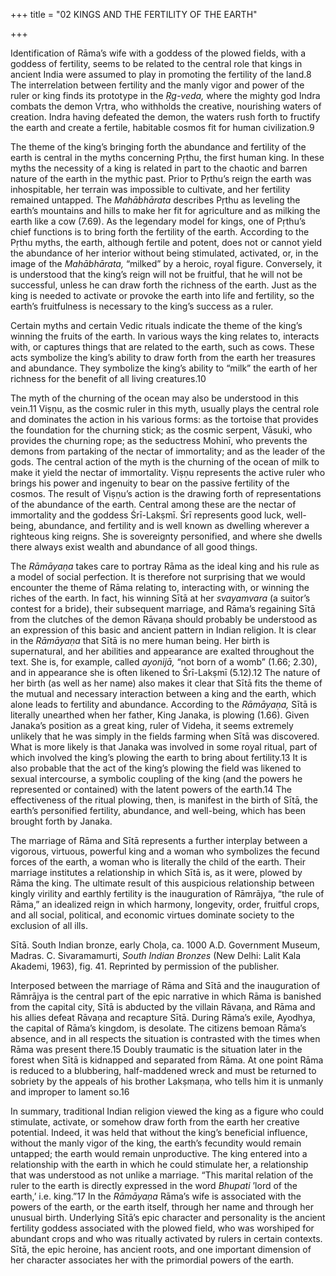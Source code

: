 +++
title = "02 KINGS AND THE FERTILITY OF THE EARTH"

+++

Identification of Rāma’s wife with a goddess of the plowed fields, with a goddess of fertility, seems to be related to the central role that kings in ancient India were assumed to play in promoting the fertility of the land.8 The interrelation between fertility and the manly vigor and power of the ruler or king finds its prototype in the *Ṛg-veda,* where the mighty god Indra combats the demon Vṛtra, who withholds the creative, nourishing waters of creation. Indra having defeated the demon, the waters rush forth to fructify the earth and create a fertile, habitable cosmos fit for human civilization.9

The theme of the king’s bringing forth the abundance and fertility of the earth is central in the myths concerning Pṛthu, the first human king. In these myths the necessity of a king is related in part to the chaotic and barren nature of the earth in the mythic past. Prior to Pṛthu’s reign the earth was inhospitable, her terrain was impossible to cultivate, and her fertility remained untapped. The *Mahābhārata* describes Pṛthu as leveling the earth’s mountains and hills to make her fit for agriculture and as milking the earth like a cow \(7.69\). As the legendary model for kings, one of Pṛthu’s chief functions is to bring forth the fertility of the earth. According to the Pṛthu myths, the earth, although fertile and potent, does not or cannot yield the abundance of her interior without being stimulated, activated, or, in the image of the *Mahābhārata,* “milked” by a heroic, royal figure. Conversely, it is understood that the king’s reign will not be fruitful, that he will not be successful, unless he can draw forth the richness of the earth. Just as the king is needed to activate or provoke the earth into life and fertility, so the earth’s fruitfulness is necessary to the king’s success as a ruler.

Certain myths and certain Vedic rituals indicate the theme of the king’s winning the fruits of the earth. In various ways the king relates to, interacts with, or captures things that are related to the earth, such as cows. These acts symbolize the king’s ability to draw forth from the earth her treasures and abundance. They symbolize the king’s ability to “milk” the earth of her richness for the benefit of all living creatures.10

The myth of the churning of the ocean may also be understood in this vein.11 Viṣṇu, as the cosmic ruler in this myth, usually plays the central role and dominates the action in his various forms: as the tortoise that provides the foundation for the churning stick; as the cosmic serpent, Vāsuki, who provides the churning rope; as the seductress Mohinī, who prevents the demons from partaking of the nectar of immortality; and as the leader of the gods. The central action of the myth is the churning of the ocean of milk to make it yield the nectar of immortality. Viṣṇu represents the active ruler who brings his power and ingenuity to bear on the passive fertility of the cosmos. The result of Viṣṇu’s action is the drawing forth of representations of the abundance of the earth. Central among these are the nectar of immortality and the goddess Śrī-Lakṣmī. Śrī represents good luck, well-being, abundance, and fertility and is well known as dwelling wherever a righteous king reigns. She is sovereignty personified, and where she dwells there always exist wealth and abundance of all good things.

The *Rāmāyaṇa* takes care to portray Rāma as the ideal king and his rule as a model of social perfection. It is therefore not surprising that we would encounter the theme of Rāma relating to, interacting with, or winning the riches of the earth. In fact, his winning Sītā at her *svayamvara* \(a suitor’s contest for a bride\), their subsequent marriage, and Rāma’s regaining Sītā from the clutches of the demon Rāvaṇa should probably be understood as an expression of this basic and ancient pattern in Indian religion. It is clear in the *Rāmāyaṇa* that Sītā is no mere human being. Her birth is supernatural, and her abilities and appearance are exalted throughout the text. She is, for example, called *ayonijā,* “not born of a womb” \(1.66; 2.30\), and in appearance she is often likened to Śrī-Lakṣmī \(5.12\).12 The nature of her birth \(as well as her name\) also makes it clear that Sītā fits the theme of the mutual and necessary interaction between a king and the earth, which alone leads to fertility and abundance. According to the *Rāmāyaṇa,* Sītā is literally unearthed when her father, King Janaka, is plowing \(1.66\). Given Janaka’s position as a great king, ruler of Videha, it seems extremely unlikely that he was simply in the fields farming when Sītā was discovered. What is more likely is that Janaka was involved in some royal ritual, part of which involved the king’s plowing the earth to bring about fertility.13 It is also probable that the act of the king’s plowing the field was likened to sexual intercourse, a symbolic coupling of the king \(and the powers he represented or contained\) with the latent powers of the earth.14 The effectiveness of the ritual plowing, then, is manifest in the birth of Sītā, the earth’s personified fertility, abundance, and well-being, which has been brought forth by Janaka.

The marriage of Rāma and Sītā represents a further interplay between a vigorous, virtuous, powerful king and a woman who symbolizes the fecund forces of the earth, a woman who is literally the child of the earth. Their marriage institutes a relationship in which Sītā is, as it were, plowed by Rāma the king. The ultimate result of this auspicious relationship between kingly virility and earthly fertility is the inauguration of Rāmrājya, “the rule of Rāma,” an idealized reign in which harmony, longevity, order, fruitful crops, and all social, political, and economic virtues dominate society to the exclusion of all ills.



Sītā. South Indian bronze, early Choḷa, ca. 1000 A.D. Government Museum, Madras. C. Sivaramamurti, *South Indian Bronzes* \(New Delhi: Lalit Kala Akademi, 1963\), fig. 41. Reprinted by permission of the publisher.

Interposed between the marriage of Rāma and Sītā and the inauguration of Rāmrājya is the central part of the epic narrative in which Rāma is banished from the capital city, Sītā is abducted by the villain Rāvaṇa, and Rāma and his allies defeat Rāvaṇa and recapture Sītā. During Rāma’s exile, Ayodhya, the capital of Rāma’s kingdom, is desolate. The citizens bemoan Rāma’s absence, and in all respects the situation is contrasted with the times when Rāma was present there.15 Doubly traumatic is the situation later in the forest when Sītā is kidnapped and separated from Rāma. At one point Rāma is reduced to a blubbering, half-maddened wreck and must be returned to sobriety by the appeals of his brother Lakṣmaṇa, who tells him it is unmanly and improper to lament so.16

In summary, traditional Indian religion viewed the king as a figure who could stimulate, activate, or somehow draw forth from the earth her creative potential. Indeed, it was held that without the king’s beneficial influence, without the manly vigor of the king, the earth’s fecundity would remain untapped; the earth would remain unproductive. The king entered into a relationship with the earth in which he could stimulate her, a relationship that was understood as not unlike a marriage. “This marital relation of the ruler to the earth is directly expressed in the word *Bhupati* ’lord of the earth,’ i.e. king.”17 In the *Rāmāyaṇa* Rāma’s wife is associated with the powers of the earth, or the earth itself, through her name and through her unusual birth. Underlying Sītā’s epic character and personality is the ancient fertility goddess associated with the plowed field, who was worshiped for abundant crops and who was ritually activated by rulers in certain contexts. Sītā, the epic heroine, has ancient roots, and one important dimension of her character associates her with the primordial powers of the earth.
